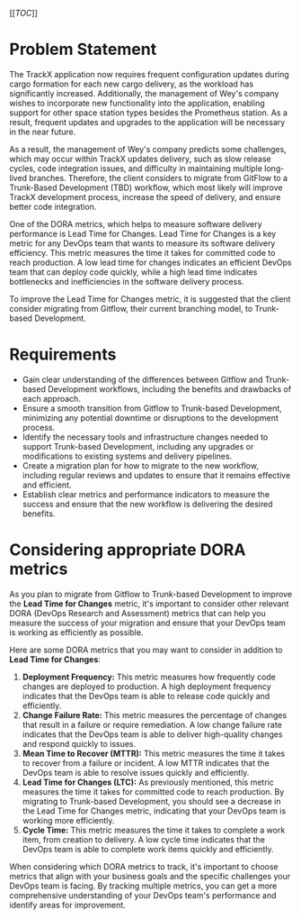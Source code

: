 [[_TOC_]]

# Problem Statement

The TrackX application now requires frequent configuration updates during cargo formation for each new cargo delivery, as the workload has significantly increased. Additionally, the management of Wey's company wishes to incorporate new functionality into the application, enabling support for other space station types besides the Prometheus station. As a result, frequent updates and upgrades to the application will be necessary in the near future. 

As a result, the management of Wey's company predicts some challenges, which may occur within TrackX updates delivery, such as slow release cycles, code integration issues, and difficulty in maintaining multiple long-lived branches. Therefore, the client considers to migrate from GitFlow to a Trunk-Based Development (TBD) workflow, which most likely will improve TrackX development process, increase the speed of delivery, and ensure better code integration.

One of the DORA metrics, which helps to measure software delivery performance is Lead Time for Changes. Lead Time for Changes is a key metric for any DevOps team that wants to measure its software delivery efficiency. This metric measures the time it takes for committed code to reach production. A low lead time for changes indicates an efficient DevOps team that can deploy code quickly, while a high lead time indicates bottlenecks and inefficiencies in the software delivery process.

To improve the Lead Time for Changes metric, it is suggested that the client consider migrating from Gitflow, their current branching model, to Trunk-based Development. 

# Requirements

* Gain clear understanding of the differences between Gitflow and Trunk-based Development workflows, including the benefits and drawbacks of each approach.
* Ensure a smooth transition from Gitflow to Trunk-based Development, minimizing any potential downtime or disruptions to the development process.
* Identify the necessary tools and infrastructure changes needed to support Trunk-based Development, including any upgrades or modifications to existing systems and delivery pipelines.
* Create a migration plan for how to migrate to the new workflow, including regular reviews and updates to ensure that it remains effective and efficient.
* Establish clear metrics and performance indicators to measure the success and ensure that the new workflow is delivering the desired benefits.

# Considering appropriate DORA metrics

As you plan to migrate from Gitflow to Trunk-based Development to improve the **Lead Time for Changes** metric, it's important to consider other relevant DORA (DevOps Research and Assessment) metrics that can help you measure the success of your migration and ensure that your DevOps team is working as efficiently as possible.

Here are some DORA metrics that you may want to consider in addition to **Lead Time for Changes**:

1. **Deployment Frequency:** This metric measures how frequently code changes are deployed to production. A high deployment frequency indicates that the DevOps team is able to release code quickly and efficiently.  
2. **Change Failure Rate:** This metric measures the percentage of changes that result in a failure or require remediation. A low change failure rate indicates that the DevOps team is able to deliver high-quality changes and respond quickly to issues.  
3. **Mean Time to Recover (MTTR):** This metric measures the time it takes to recover from a failure or incident. A low MTTR indicates that the DevOps team is able to resolve issues quickly and efficiently.  
4. **Lead Time for Changes (LTC):** As previously mentioned, this metric measures the time it takes for committed code to reach production. By migrating to Trunk-based Development, you should see a decrease in the Lead Time for Changes metric, indicating that your DevOps team is working more efficiently.  
5. **Cycle Time:** This metric measures the time it takes to complete a work item, from creation to delivery. A low cycle time indicates that the DevOps team is able to complete work items quickly and efficiently.  

When considering which DORA metrics to track, it's important to choose metrics that align with your business goals and the specific challenges your DevOps team is facing. By tracking multiple metrics, you can get a more comprehensive understanding of your DevOps team's performance and identify areas for improvement.